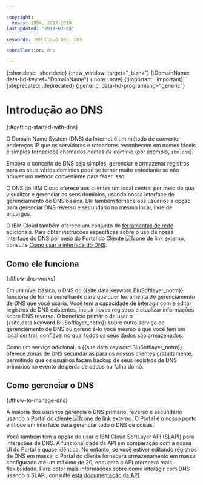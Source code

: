 ```yaml
---

copyright:
  years: 1994, 2017-2019
lastupdated: "2019-03-08"

keywords: IBM Cloud DNS, DNS

subcollection: dns

---
```


{:shortdesc: .shortdesc}
{:new_window: target="_blank"}
{:DomainName: data-hd-keyref="DomainName"}
{:note: .note}
{:important: .important}
{:deprecated: .deprecated}
{:generic: data-hd-programlang="generic"}

# Introdução ao DNS
{:#getting-started-with-dns}

O Domain Name System (DNS) da Internet é um método de converter endereços IP que os servidores e roteadores reconhecem em nomes fáceis e simples fornecidos chamados _nomes de domínio_ (por exemplo, `ibm.com`).

Embora o conceito de DNS seja simples, gerenciar e armazenar registros para os seus vários domínios pode se tornar muito entediante se não houver um método conveniente para fazer isso.

O DNS do IBM Cloud oferece aos clientes um local central por meio do qual visualizar e gerenciar os seus domínios, usando nossa interface de gerenciamento de DNS básica. Ele também fornece aos usuários a opção para gerenciar DNS reverso e secundário no mesmo local, livre de encargos.

O IBM Cloud também oferece um conjunto de [ferramentas de rede](/docs/infrastructure/network-tools?topic=network-tools-getting-started-with-network-tools) adicionais. Para obter instruções específicas sobre o uso de nossa interface do DNS por meio do [Portal do Cliente ![Ícone de link externo](../../icons/launch-glyph.svg "Ícone de link externo")](https://{DomainName}/), consulte [Como usar a interface do DNS](/docs/infrastructure/dns?topic=dns-how-to-use-the-dns-interface).

## Como ele funciona
{:#how-dns-works}

Em um nível básico, o DNS do {{site.data.keyword.BluSoftlayer_notm}} funciona de forma semelhante para qualquer ferramenta de gerenciamento de DNS que você usaria. Você tem a capacidade de interagir com e editar registros de DNS existentes, incluir novos registros e atualizar informações sobre DNS reverso. O benefício primário de usar o {{site.data.keyword.BluSoftlayer_notm}} sobre outro serviço de gerenciamento de DNS ou gerenciá-lo você mesmo é que você tem um local central, confiável no qual todos os seus dados são armazenados.

Como um serviço adicional, o {{site.data.keyword.BluSoftlayer_notm}} oferece zonas de DNS secundárias para os nossos clientes gratuitamente, permitindo que os usuários façam backup de seus registros de DNS primários no evento de perda de dados ou falha do nó.

## Como gerenciar o DNS
{:#how-to-manage-dns}

A maioria dos usuários gerencia o DNS primário, reverso e secundário usando o [Portal do cliente ![Ícone de link externo](../../icons/launch-glyph.svg "Ícone de link externo")](https://{DomainName}/). O Portal é o nosso ponto e clique em interface para gerenciar todo o DNS de coisas.

Você também tem a opção de usar o IBM Cloud SoftLayer API (SLAPI) para interações de DNS. A funcionalidade da API em comparação com a nossa UI do Portal é quase idêntica. No entanto, se você estiver editando registros de DNS em massa, o Portal do cliente fornecerá armazenamento em massa configurado até um máximo de 20, enquanto a API oferecerá mais flexibilidade. Para obter mais informações sobre como interagir com DNS usando o SLAPI, consulte [esta documentação da API](/docs/infrastructure/dns?topic=dns-getting-started-with-the-dns-api-).


